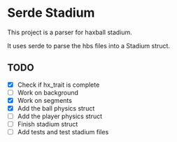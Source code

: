 # Serde Stadium

This project is a parser for haxball stadium.

It uses serde to parse the hbs files into a Stadium struct.

## TODO

- [x] Check if hx_trait is complete
- [ ] Work on background
- [x] Work on segments
- [x] Add the ball physics struct
- [ ] Add the player physics struct
- [ ] Finish stadium struct
- [ ] Add tests and test stadium files
